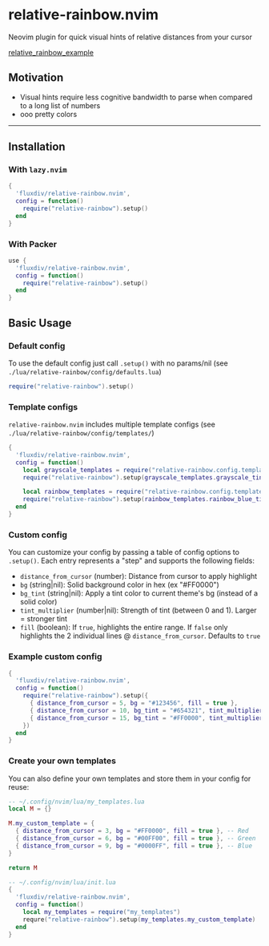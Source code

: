 # relative-rainbow.nvim

Neovim plugin for quick visual hints of relative distances from your cursor

[relative_rainbow_example](https://github.com/user-attachments/assets/0c76f5e1-6242-4a7b-86c7-de4d06abd447)

## Motivation
- Visual hints require less cognitive bandwidth to parse when compared to a long list of numbers
- ooo pretty colors

---

## Installation

### With `lazy.nvim`
```lua
{
  'fluxdiv/relative-rainbow.nvim',
  config = function()
    require("relative-rainbow").setup()
  end
}
```

### With Packer
```lua
use {
  'fluxdiv/relative-rainbow.nvim',
  config = function()
    require("relative-rainbow").setup()
  end
}
```

## Basic Usage

### Default config
To use the default config just call `.setup()` with no params/nil (see `./lua/relative-rainbow/config/defaults.lua`)
```lua
require("relative-rainbow").setup()
```

### Template configs
`relative-rainbow.nvim` includes multiple template configs (see `./lua/relative-rainbow/config/templates/`)
```lua
{
  'fluxdiv/relative-rainbow.nvim',
  config = function()
    local grayscale_templates = require("relative-rainbow.config.templates.grayscale")
    require("relative-rainbow").setup(grayscale_templates.grayscale_tint_line)

    local rainbow_templates = require("relative-rainbow.config.templates.rainbow")
    require("relative-rainbow").setup(rainbow_templates.rainbow_blue_tint)
  end
}
```

### Custom config
You can customize your config by passing a table of config options to `.setup()`. Each entry represents a "step" and supports the following fields:
- `distance_from_cursor` (number): Distance from cursor to apply highlight
- `bg` (string|nil): Solid background color in hex (ex "#FF0000")
- `bg_tint` (string|nil): Apply a tint color to current theme's bg (instead of a solid color)
- `tint_multiplier` (number|nil): Strength of tint (between 0 and 1). Larger = stronger tint
- `fill` (boolean): If `true`, highlights the entire range. If `false` only highlights the 2 individual lines @ `distance_from_cursor`. Defaults to `true`

### Example custom config
```lua
{
  'fluxdiv/relative-rainbow.nvim',
  config = function()
    require("relative-rainbow").setup({
      { distance_from_cursor = 5, bg = "#123456", fill = true },
      { distance_from_cursor = 10, bg_tint = "#654321", tint_multiplier = 0.5, fill = false },
      { distance_from_cursor = 15, bg_tint = "#FF0000", tint_multiplier = 0.75, fill = true },
    })
  end
}
```

### Create your own templates
You can also define your own templates and store them in your config for reuse:
```lua
-- ~/.config/nvim/lua/my_templates.lua
local M = {}

M.my_custom_template = {
  { distance_from_cursor = 3, bg = "#FF0000", fill = true }, -- Red
  { distance_from_cursor = 6, bg = "#00FF00", fill = true }, -- Green
  { distance_from_cursor = 9, bg = "#0000FF", fill = true }, -- Blue
}

return M
```

```lua
-- ~/.config/nvim/lua/init.lua
{
  'fluxdiv/relative-rainbow.nvim',
  config = function()
    local my_templates = require("my_templates")
    requre("relative-rainbow").setup(my_templates.my_custom_template)
  end
}
```
